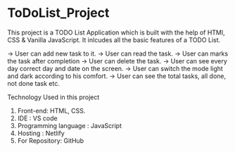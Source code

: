 # ToDoList_Project

This project is a TODO List Application which is built with the help of HTMl, CSS & Vanilla JavaScript. It inlcudes all the basic features of a TODO List.

  -> User can add new task to it.
  -> User can read the task.
  -> User can marks the task after completion
  -> User can delete the task.
  -> User can see every day correct day and date on the screen.
  -> User can switch the mode light and dark according to his comfort.
  -> User can see the total tasks, all done, not done task etc. 

Technology Used in this project

1. Front-end: HTML, CSS.
2. IDE : VS code
3. Programming language : JavaScript
4. Hosting : Netlify
5. For Repository: GitHub
